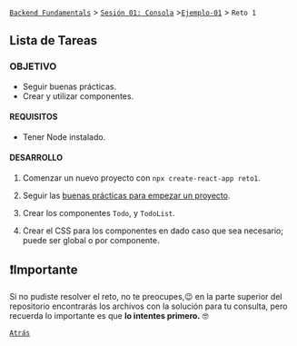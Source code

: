 [`Backend Fundamentals`](../../README.md) > [`Sesión 01: Consola`](../Readme.md) >[`Ejemplo-01`](../Ejemplo-01) > `Reto 1`

## Lista de Tareas

### OBJETIVO 
- Seguir buenas prácticas.
- Crear y utilizar componentes.

#### REQUISITOS 
- Tener Node instalado.

#### DESARROLLO

1. Comenzar un nuevo proyecto con `npx create-react-app reto1`.

2. Seguir las [buenas prácticas para empezar un proyecto](../../BuenasPracticas/EmpezandoProyectos/Readme.md).

3. Crear los componentes `Todo`, y `TodoList`.

4. Crear el CSS para los componentes en dado caso que sea necesario; puede ser global o por componente.

## ❗Importante

Si no pudiste resolver el reto, no te preocupes,😉 en la parte superior del repositorio encontrarás los archivos con la solución para tu consulta, pero recuerda lo importante es que **lo intentes primero.** 🤓

[`Atrás`](../Ejemplo-01)
